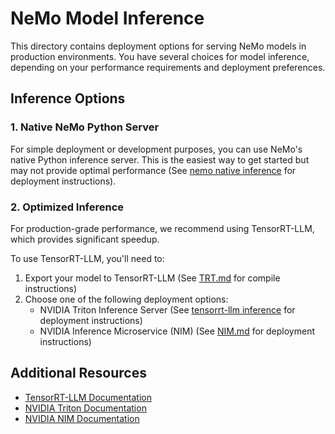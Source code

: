 # NeMo Model Inference

This directory contains deployment options for serving NeMo models in production environments. You have several choices for model inference, depending on your performance requirements and deployment preferences.

## Inference Options

### 1. Native NeMo Python Server
For simple deployment or development purposes, you can use NeMo's native Python inference server. This is the easiest way to get started but may not provide optimal performance (See [nemo native inference](./TRITON.md#nemo-backend-inference-server) for deployment instructions).

### 2. Optimized Inference
For production-grade performance, we recommend using TensorRT-LLM, which provides significant speedup.

To use TensorRT-LLM, you'll need to:
1. Export your model to TensorRT-LLM (See [TRT.md](./TRT.md) for compile instructions)
2. Choose one of the following deployment options:
   - NVIDIA Triton Inference Server (See [tensorrt-llm inference](./TRITON.md#tensorrt-llm-backend-inference-server) for deployment instructions)
   - NVIDIA Inference Microservice (NIM) (See [NIM.md](./NIM.md) for deployment instructions)

## Additional Resources

- [TensorRT-LLM Documentation](https://github.com/NVIDIA/TensorRT-LLM)
- [NVIDIA Triton Documentation](https://github.com/triton-inference-server/server)
- [NVIDIA NIM Documentation](https://build.nvidia.com/)
